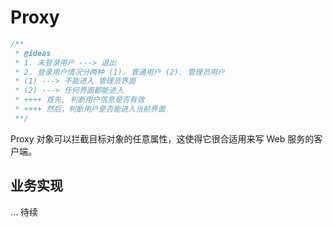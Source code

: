 # Proxy

```javascript
/**
 * @ideas 
 * 1. 未登录用户 ---> 退出
 * 2. 登录用户情况分两种 (1). 普通用户 (2). 管理员用户
 * (1) ---> 不能进入 管理员界面
 * (2) ---> 任何界面都能进入
 * ++++ 首先, 判断用户信息是否有效
 * ++++ 然后，判断用户是否能进入当前界面
 **/
```

Proxy 对象可以拦截目标对象的任意属性，这使得它很合适用来写 Web 服务的客户端。

## 业务实现

... 待续
